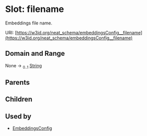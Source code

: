 
# Slot: filename


Embeddings file name.

URI: [https://w3id.org/neat_schema/embeddingsConfig__filename](https://w3id.org/neat_schema/embeddingsConfig__filename)


## Domain and Range

None &#8594;  <sub>0..1</sub> [String](types/String.md)

## Parents


## Children


## Used by

 * [EmbeddingsConfig](EmbeddingsConfig.md)
